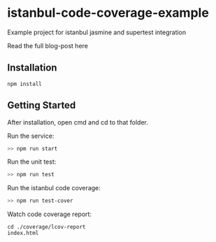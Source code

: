 # istanbul-code-coverage-example
Example project for istanbul jasmine and supertest integration

Read the full blog-post here

## Installation
```text
npm install
```

## Getting Started
After installation, open cmd and cd to that folder.

Run the service:
```sh
>> npm run start
```

Run the unit test:
```sh
>> npm run test
```

Run the istanbul code coverage:
```sh
>> npm run test-cover
```

Watch code coverage report:
```text
cd ./coverage/lcov-report
index.html
```
